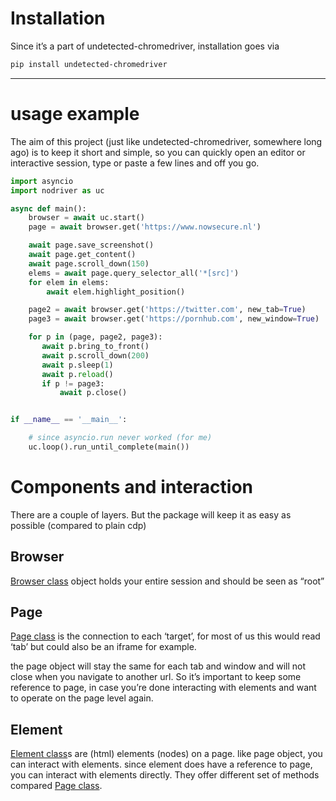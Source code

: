 # Installation

Since it’s a part of undetected-chromedriver, installation goes via

```default
pip install undetected-chromedriver
```

---

<a id="getting-started-commands"></a>

# usage example

The aim of this project (just like undetected-chromedriver, somewhere long ago)
is to keep it short and simple, so you can quickly open an editor or interactive session,
type or paste a few lines and off you go.

```python
import asyncio
import nodriver as uc

async def main():
    browser = await uc.start()
    page = await browser.get('https://www.nowsecure.nl')

    await page.save_screenshot()
    await page.get_content()
    await page.scroll_down(150)
    elems = await page.query_selector_all('*[src]')
    for elem in elems:
        await elem.highlight_position()

    page2 = await browser.get('https://twitter.com', new_tab=True)
    page3 = await browser.get('https://pornhub.com', new_window=True)

    for p in (page, page2, page3):
       await p.bring_to_front()
       await p.scroll_down(200)
       await p.sleep(1)
       await p.reload()
       if p != page3:
           await p.close()


if __name__ == '__main__':

    # since asyncio.run never worked (for me)
    uc.loop().run_until_complete(main())
```

# Components and interaction

There are a couple of layers. But the package
will keep it as easy as possible (compared to plain cdp)

## Browser

[Browser class](classes/browser.md#browser) object holds your entire session and should be
seen as “root”

## Page

[Page class](classes/page.md#page) is the connection to each ‘target’,
for most of us this would read ‘tab’ but could also be
an iframe for example.

the page object will stay the same for each tab and window and
will not close when you navigate to another url.
So it’s important to keep some reference to page, in case you’re
done interacting with elements and want to operate on the page level again.

## Element

[Element class](classes/element.md#element)s are (html) elements (nodes) on a page.
like page object, you can interact with elements.
since element does have a reference to page,
you can interact with elements directly. They offer
different set of methods compared [Page class](classes/page.md#page).
